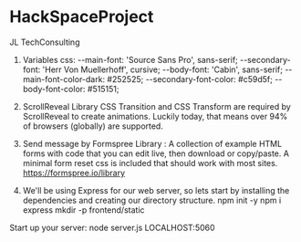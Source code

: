 # HackSpaceProject
JL TechConsulting 
1. Variables css: 
 --main-font: 'Source Sans Pro', sans-serif;
    --secondary-font: 'Herr Von Muellerhoff', cursive;
    --body-font: 'Cabin', sans-serif;
    --main-font-color-dark: #252525;
    --secondary-font-color: #c59d5f;
    --body-font-color: #515151;
    
2. ScrollReveal Library
CSS Transition and CSS Transform are required by ScrollReveal to create animations. Luckily today, that means over 94% of browsers (globally) are supported.
<script src="https://unpkg.com/scrollreveal"></script>

3. Send message by Formspree Library : 
A collection of example HTML forms with code that you can edit live, then download or copy/paste. A minimal form reset css is included that should work with most sites.
https://formspree.io/library

4. We'll be using Express for our web server, so lets start by installing the dependencies and creating our directory structure.
npm init -y
npm i express
mkdir -p frontend/static

Start up your server:
node server.js
LOCALHOST:5060
